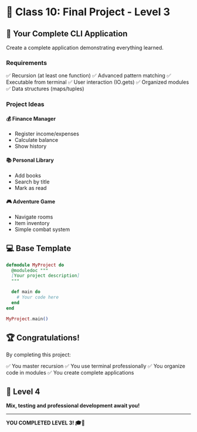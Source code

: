 # 🌟 Class 10: Final Project - Level 3

## 🎯 Your Complete CLI Application

Create a complete application demonstrating everything learned.

### Requirements

✅ Recursion (at least one function)
✅ Advanced pattern matching
✅ Executable from terminal
✅ User interaction (IO.gets)
✅ Organized modules
✅ Data structures (maps/tuples)

### Project Ideas

#### 💰 Finance Manager
- Register income/expenses
- Calculate balance
- Show history

#### 📚 Personal Library
- Add books
- Search by title
- Mark as read

#### 🎮 Adventure Game
- Navigate rooms
- Item inventory
- Simple combat system

## 💻 Base Template

```elixir
defmodule MyProject do
  @moduledoc """
  [Your project description]
  """

  def main do
    # Your code here
  end
end

MyProject.main()
```

## 🏆 Congratulations!

By completing this project:

✅ You master recursion
✅ You use terminal professionally
✅ You organize code in modules
✅ You create complete applications

## 🚀 Level 4

**Mix, testing and professional development await you!**

---

**YOU COMPLETED LEVEL 3! 🎓🚀**

